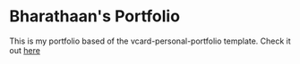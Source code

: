 # Bharathaan's Portfolio

This is my portfolio based of the vcard-personal-portfolio template.
Check it out [here](https://bharathaansukumaran.github.io/)
